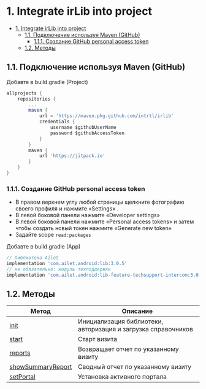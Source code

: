 # 1. Integrate irLib into project

- [1. Integrate irLib into project](#1-integrate-irlib-into-project)
  - [1.1. Подключение используя Maven (GitHub)](#11-подключение-используя-maven-github)
    - [1.1.1. Создание GitHub personal access token](#111-создание-github-personal-access-token)
  - [1.2. Методы](#12-методы)

## 1.1. Подключение используя Maven (GitHub)

Добавте в build.gradle (Project)

```gradle 
allprojects {
    repositories {
        ...
        maven {
            url = 'https://maven.pkg.github.com/intrtl/irlib'
            credentials {
                username $githubUserName
                password $githubAccessToken
            }
        }
        maven {
            url 'https://jitpack.io'
        }
    }
}
```

### 1.1.1. Создание GitHub personal access token

- В правом верхнем углу любой страницы щелкните фотографию своего профиля и нажмите «Settings» .
- В левой боковой панели нажмите «Developer settings»
- В левой боковой панели нажмите «Personal access tokens» и затем чтобы создать новый токен нажмите «Generate new token»
- Задайте scope ``read:packages``

Добавте в build.gradle (App)

```gradle
// библиотека Ailet
implementation 'com.ailet.android:lib:3.0.5'
// не обязательно: модуль техподдержки
implementation 'com.ailet.android:lib-feature-techsupport-intercom:3.0.0'
```

## 1.2. Методы

Метод  | Описание
--- | ---
[init](#метод-init) | Инициализация библиотеки, авторизация и загрузка справочников
[start](#метод-start) | Старт визита
[reports](#метод-reports) | Возвращает отчет по указанному визиту
[showSummaryReport](#метод-showsummaryreport) | Сводный отчет по указанному визиту
[setPortal](#метод-setportal) | Установка активного портала